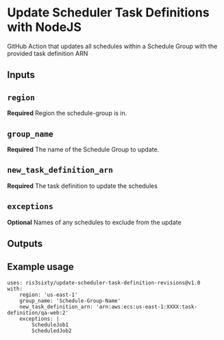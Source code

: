 # Update Scheduler Task Definitions with NodeJS

GitHub Action that updates all schedules within a Schedule Group with the provided task definition ARN

## Inputs

## `region`

**Required** Region the schedule-group is in.

## `group_name`

**Required** The name of the Schedule Group to update.

## `new_task_definition_arn`

**Required** The task definition to update the schedules

## `exceptions`

**Optional** Names of any schedules to exclude from the update

## Outputs


## Example usage

```
uses: ris3sixty/update-scheduler-task-definition-revisions@v1.0
with:
	region: 'us-east-1'
	group_name: 'Schedule-Group-Name'
	new_task_definition_arn: 'arn:aws:ecs:us-east-1:XXXX:task-definition/qa-web:2'
	exceptions: |
		ScheduleJob1
		ScheduledJob2